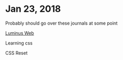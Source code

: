 # Jan 23, 2018

Probably should go over these journals at some point

[Luminus Web](http://www.luminusweb.net/)

Learning css

CSS Reset
